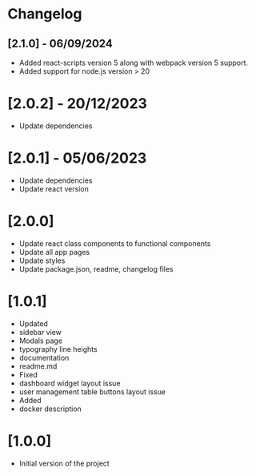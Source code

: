 # Changelog

## [2.1.0] - 06/09/2024

- Added react-scripts version 5 along with webpack version 5 support.
- Added support for node.js version > 20

# [2.0.2] - 20/12/2023

- Update dependencies

# [2.0.1] - 05/06/2023

- Update dependencies
- Update react version

# [2.0.0] 

- Update react class components to functional components
- Update all app pages
- Update styles
- Update package.json, readme, changelog files

# [1.0.1]

- Updated
 - sidebar view
 - Modals page
 - typography line heights 
 - documentation 
 - readme.md
- Fixed
 - dashboard widget layout issue
 - user management table buttons layout issue
- Added
 - docker description

# [1.0.0]

- Initial version of the project
